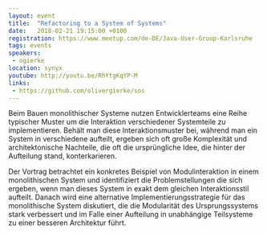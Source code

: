 ```yaml
---
layout: event
title:  "Refactoring to a System of Systems"
date:   2018-02-21 19:15:00 +0100
registration: https://www.meetup.com/de-DE/Java-User-Group-Karlsruhe
tags: events
speakers:
 - ogierke
location: synyx
youtube: http://youtu.be/RhYtgKqYP-M
links:
 - https://github.com/olivergierke/sos
---
```


Beim Bauen monolithischer Systeme nutzen Entwicklerteams eine Reihe typischer Muster um die Interaktion verschiedener Systemteile zu implementieren. Behält man diese Interaktionsmuster bei, während man ein System in verschiedene aufteilt, ergeben sich oft große Komplexität und architektonische Nachteile, die oft die ursprüngliche Idee, die hinter der Aufteilung stand, konterkarieren.

Der Vortrag betrachtet ein konkretes Beispiel von Modulinteraktion in einem monolithischen System und identifiziert die Problemstellungen die sich ergeben, wenn man dieses System in exakt dem gleichen Interaktionsstil aufteilt. Danach wird eine alternative Implementierungsstrategie für das monolithische System diskutiert, die die Modularität des Ursprungssystems stark verbessert und im Falle einer Aufteilung in unabhängige Teilsysteme zu einer besseren Architektur führt.
